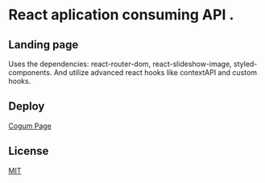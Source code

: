 # React aplication consuming API .

## Landing page

Uses the dependencies: react-router-dom, react-slideshow-image, styled-components. And utilize advanced react hooks like contextAPI and custom hooks.

## Deploy

[Cogum Page](https://cogum.netlify.app/)

## License
[MIT](https://choosealicense.com/licenses/mit/)
